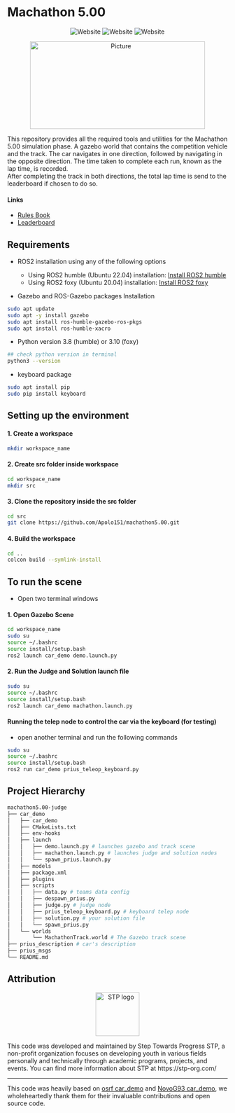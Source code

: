 # Machathon 5.00
<p align="center">
  <a style="text-decoration:none" >
    <img src="https://img.shields.io/badge/Code-Python-blue?logo=python" alt="Website" />
  </a>
  <a style="text-decoration:none" >
    <img src="https://img.shields.io/badge/Track Design-Blender-orange?logo=Blender" alt="Website" />
  </a>
  <a style="text-decoration:none" >
    <img src="https://img.shields.io/badge/Simulator-Gazebo-red" alt="Website" />
  </a>
</p>

<p align="center">
    <img src="https://github.com/Apolo151/machathon5.00/assets/110634473/90477a3a-5e30-4b0c-a62b-65722f0271ca"
      alt="Picture" 
        width="400" 
        height="200" 
        style="display: block; margin: 0 auto" 
     >
</p>

This repository provides all the required tools and utilities for the Machathon 5.00 simulation phase. A gazebo world that contains the competition vehicle and the track. The car navigates in one direction, followed by navigating in the opposite direction. The time taken to complete each run, known as the lap time, is recorded. <br> After completing the track in both directions, the total lap time is send to the leaderboard if chosen to do so.

#### Links
- [Rules Book](https://drive.google.com/file/d/1XvMcuaJ13R88KsatR51eGoJwgwkqPXrs/view?usp=sharing)
- [Leaderboard](https://stp-frontend-leaderboard.onrender.com/)

## Requirements
* ROS2 installation using any of the following options
  * Using ROS2 humble (Ubuntu 22.04) installation: [Install ROS2 humble](https://docs.ros.org/en/humble/Installation/Ubuntu-Install-Debians.html)
  * Using ROS2 foxy (Ubuntu 20.04) installation: [Install ROS2 foxy](https://docs.ros.org/en/foxy/Installation/Ubuntu-Install-Debians.html)


* Gazebo and ROS-Gazebo packages Installation
```bash
sudo apt update
sudo apt -y install gazebo
sudo apt install ros-humble-gazebo-ros-pkgs
sudo apt install ros-humble-xacro
```
* Python version 3.8 (humble) or 3.10 (foxy)
```bash
## check python version in terminal
python3 --version
```
* keyboard package
```bash
sudo apt install pip
sudo pip install keyboard
```
## Setting up the environment
#### 1. Create a workspace
 ```bash
mkdir workspace_name
```
#### 2. Create src folder inside workspace
 ```bash
cd workspace_name
mkdir src
```
#### 3. Clone the repository inside the src folder
 ```bash
cd src
git clone https://github.com/Apolo151/machathon5.00.git
```
#### 4. Build the workspace
```bash
cd ..
colcon build --symlink-install
```
## To run the scene
- Open two terminal windows
#### 1. Open Gazebo Scene
```bash
cd workspace_name
sudo su
source ~/.bashrc
source install/setup.bash
ros2 launch car_demo demo.launch.py
```
#### 2. Run the Judge and Solution launch file
```bash
sudo su
source ~/.bashrc
source install/setup.bash
ros2 launch car_demo machathon.launch.py
```
#### Running the telep node to control the car via the keyboard (for testing)
- open another terminal and run the following commands
 ```bash
sudo su
source ~/.bashrc
source install/setup.bash
ros2 run car_demo prius_teleop_keyboard.py
```

## Project Hierarchy

```bash
machathon5.00-judge
├── car_demo
│   ├── car_demo
│   ├── CMakeLists.txt
│   ├── env-hooks
│   ├── launch
│   │   ├── demo.launch.py # launches gazebo and track scene
│   │   ├── machathon.launch.py # launches judge and solution nodes
│   │   └── spawn_prius.launch.py
│   ├── models
│   ├── package.xml
│   ├── plugins
│   ├── scripts
│   │   ├── data.py # teams data config
│   │   ├── despawn_prius.py
│   │   ├── judge.py # judge node
│   │   ├── prius_teleop_keyboard.py # keyboard telep node
│   │   ├── solution.py # your solution file
│   │   └── spawn_prius.py
│   └── worlds
│       └── MachathonTrack.world # The Gazebo track scene
├── prius_description # car's description
├── prius_msgs
└── README.md

```

## Attribution
<p align="center">
  <img src="https://user-images.githubusercontent.com/59095993/218258481-82b37fcf-10ad-4a2f-99d0-555e5610b6f2.png" width=100 height=100 alt="STP logo">
</p>
This code was developed and maintained by Step Towards Progress STP, a non-profit organization focuses on developing youth in various fields personally and technically through academic programs, projects, and events. You can find more information about STP at https://stp-org.com/

----
This code was heavily based on [osrf car_demo](https://github.com/osrf/car_demo) and [NovoG93 car_demo](https://github.com/NovoG93/car_demo), we wholeheartedly thank them for their invaluable contributions and open source code.


